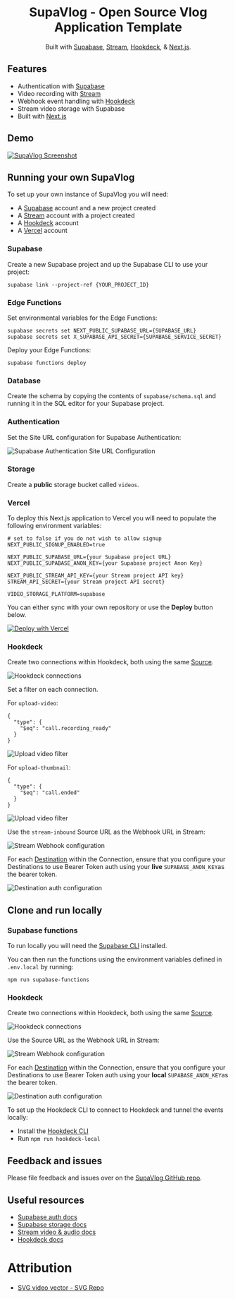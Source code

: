 <h1 align="center">SupaVlog - Open Source Vlog Application Template</h1>

<p align="center">
 Built with <a href="https://supabase.com?ref=github-supavlog">Supabase</a>, <a href="https://getstream.io?ref=github-supavlog">Stream</a>, <a href="https://hookdeck.com?ref=github-supavlog">Hookdeck</a>, &amp; <a href="https://nextjs.org?ref=github-supavlog">Next.js</a>.
</p>

## Features

- Authentication with [Supabase](https://supabase.com?ref=github-supavlog)
- Video recording with [Stream](https://getstream.io?ref=github-supavlog)
- Webhook event handling with [Hookdeck](https://hookdeck.com?ref=github-supavlog)
- Stream video storage with Supabase
- Built with [Next.js](https://nextjs.org?ref=github-supavlog)

## Demo

[![SupaVlog Screenshot](docs/supavlog-capture.png)](https://supavlog.com)

## Running your own SupaVlog

To set up your own instance of SupaVlog you will need:

- A [Supabase](https://supabase.com?ref=github-supavlog) account and a new project created
- A [Stream](https://getstream.io?ref=github-supavlog) account with a project created
- A [Hookdeck](https://hookdeck.com?ref=github-supavlog) account
- A [Vercel](https://vercel.com?ref=github-supavlog) account

### Supabase

Create a new Supabase project and up the Supabase CLI to use your project:

```
supabase link --project-ref {YOUR_PROJECT_ID}
```

### Edge Functions

Set environmental variables for the Edge Functions:

```
supabase secrets set NEXT_PUBLIC_SUPABASE_URL={SUPABASE_URL}
supabase secrets set X_SUPABASE_API_SECRET={SUPABASE_SERVICE_SECRET}
```

Deploy your Edge Functions:

```
supabase functions deploy
```

### Database

Create the schema by copying the contents of `supabase/schema.sql` and running it in the SQL editor for your Supabase project.

### Authentication

Set the Site URL configuration for Supabase Authentication:

![Supabase Authentication Site URL Configuration](docs/supabase-site-url-config.png)

### Storage

Create a **public** storage bucket called `videos`.

### Vercel

To deploy this Next.js application to Vercel you will need to populate the following environment variables:

```
# set to false if you do not wish to allow signup
NEXT_PUBLIC_SIGNUP_ENABLED=true

NEXT_PUBLIC_SUPABASE_URL={your Supabase project URL}
NEXT_PUBLIC_SUPABASE_ANON_KEY={your Supabase project Anon Key}

NEXT_PUBLIC_STREAM_API_KEY={your Stream project API key}
STREAM_API_SECRET={your Stream project API secret}

VIDEO_STORAGE_PLATFORM=supabase
```

You can either sync with your own repository or use the **Deploy** button below.

[![Deploy with Vercel](https://vercel.com/button)](https://vercel.com/new/clone?repository-url=https%3A%2F%2Fgithub.com%2Fhookdeck%2Fsupavlog&env=NEXT_PUBLIC_SIGNUP_ENABLED,NEXT_PUBLIC_SUPABASE_URL,NEXT_PUBLIC_SUPABASE_ANON_KEY,NEXT_PUBLIC_STREAM_API_KEY,STREAM_API_SECRET,VIDEO_STORAGE_PLATFORM&demo-title=SupaVlog&demo-url=https%3A%2F%2Fsupavlog.com&demo-image=https%3A%2F%2Fgithub.com%2Fhookdeck%2Fsupavlog%2Fraw%2Fmain%2Fdocs%2Fsupavlog-capture.png)

### Hookdeck

Create two connections within Hookdeck, both using the same [Source](https://hookdeck.com/docs/sources?ref=github-supavlog).

![Hookdeck connections](docs/prod-connection-overview.png)

Set a filter on each connection.

For `upload-video`:

```
{
  "type": {
    "$eq": "call.recording_ready"
  }
}
```

![Upload video filter](docs/upload-video-filter.png)

For `upload-thumbnail`:

```
{
  "type": {
    "$eq": "call.ended"
  }
}
```

![Upload video filter](docs/upload-thumbnail-filter.png)

Use the `stream-inbound` Source URL as the Webhook URL in Stream:

![Stream Webhook configuration](docs/stream-webhook-config.png)

For each [Destination](https://hookdeck.com/docs/destinations?ref=github-supavlog) within the Connection, ensure that you configure your Destinations to use Bearer Token auth using your **live** `SUPABASE_ANON_KEY`as the bearer token.

![Destination auth configuration](docs/destination-auth-config.png)

## Clone and run locally

### Supabase functions

To run locally you will need the [Supabase CLI](https://supabase.com/docs/guides/cli/getting-started) installed.

You can then run the functions using the environment variables defined in `.env.local` by running:

```
npm run supabase-functions
```

### Hookdeck

Create two connections within Hookdeck, both using the same [Source](https://hookdeck.com/docs/sources?ref=github-supavlog).

![Hookdeck connections](docs/local-connection-overview.png)

Use the Source URL as the Webhook URL in Stream:

![Stream Webhook configuration](docs/stream-webhook-config.png)

For each [Destination](https://hookdeck.com/docs/destinations?ref=github-supavlog) within the Connection, ensure that you configure your Destinations to use Bearer Token auth using your **local** `SUPABASE_ANON_KEY`as the bearer token.

![Destination auth configuration](docs/destination-auth-config.png)

To set up the Hookdeck CLI to connect to Hookdeck and tunnel the events locally:

- Install the [Hookdeck CLI](https://hookdeck.com/docs/cli?ref=github-supavlog)
- Run `npm run hookdeck-local`

## Feedback and issues

Please file feedback and issues over on the [SupaVlog GitHub repo](https://github.com/hookdeck/supavlog/issues/new/choose).

## Useful resources

- [Supabase auth docs](https://supabase.com/docs/guides/auth?ref=github-supavlog)
- [Supabase storage docs](https://supabase.com/docs/guides/storage?ref=github-supavlog)
- [Stream video & audio docs](https://getstream.io/video/docs/?ref=github-supavlog)
- [Hookdeck docs](https://hookdeck.com?ref=github-supavlog)

# Attribution

- <a href="https://www.svgrepo.com/svg/458427/video" title="video icons">SVG video vector - SVG Repo</a>

